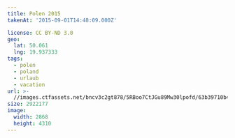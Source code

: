 ```yaml
---
title: Polen 2015
takenAt: '2015-09-01T14:48:09.000Z'

license: CC BY-ND 3.0
geo:
  lat: 50.061
  lng: 19.937333
tags:
  - polen
  - poland
  - urlaub
  - vacation
url: >-
  //images.ctfassets.net/bncv3c2gt878/5RBoo7CtJGu89Mw30lpofd/63b39710b40a5cb4d2b0c706e8685a39/polen-2015_25957441295_o
size: 2922177
image:
  width: 2868
  height: 4310
---
```

